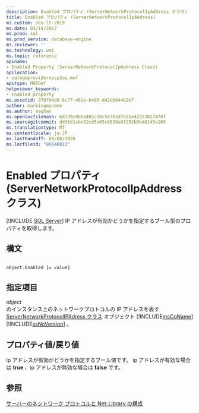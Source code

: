 ```yaml
---
description: Enabled プロパティ (ServerNetworkProtocolIpAddress クラス)
title: Enabled プロパティ (ServerNetworkProtocolIpAddress)
ms.custom: seo-lt-2019
ms.date: 03/14/2017
ms.prod: sql
ms.prod_service: database-engine
ms.reviewer: ''
ms.technology: wmi
ms.topic: reference
apiname:
- Enabled Property (ServerNetworkProtocolIpAddress Class)
apilocation:
- sqlmgmproviderxpsp2up.mof
apitype: MOFDef
helpviewer_keywords:
- Enabled property
ms.assetid: 870fd4d0-6c77-462a-b480-d42eb044b2e7
author: markingmyname
ms.author: maghan
ms.openlocfilehash: 6d339c0bbd465c20c56762d75d1e42553027478f
ms.sourcegitcommit: dd36d1cbe32cd5a65c6638e8f252b0bd8145e165
ms.translationtype: MT
ms.contentlocale: ja-JP
ms.lasthandoff: 09/08/2020
ms.locfileid: "89540013"
---
```

# <a name="enabled-property-servernetworkprotocolipaddress-class"></a>Enabled プロパティ (ServerNetworkProtocolIpAddress クラス)
[!INCLUDE [SQL Server](../../../includes/applies-to-version/sqlserver.md)]
  IP アドレスが有効かどうかを指定するブール型のプロパティを取得します。  
  
## <a name="syntax"></a>構文  
  
```  
  
object.Enabled [= value]  
```  
  
## <a name="parts"></a>指定項目  
 *object*  
 のインスタンス上のネットワークプロトコルの IP アドレスを表す [ServerNetworkProtocolIPAdress クラス](../../../relational-databases/wmi-provider-configuration-classes/servernetworkprotocolipaddress-class/servernetworkprotocolipaddress-class.md) オブジェクト [!INCLUDE[msCoName](../../../includes/msconame-md.md)] [!INCLUDE[ssNoVersion](../../../includes/ssnoversion-md.md)] 。  
  
## <a name="property-valuereturn-value"></a>プロパティ値/戻り値  
 Ip アドレスが有効かどうかを指定するブール値です。 ip アドレスが有効な場合は **true** 、ip アドレスが無効な場合は **false** です。  
  
## <a name="see-also"></a>参照  
 [サーバーのネットワーク プロトコルと Net-Library の構成](https://msdn.microsoft.com/library/ms177485\(v=sql.100\).aspx)  
  
  
